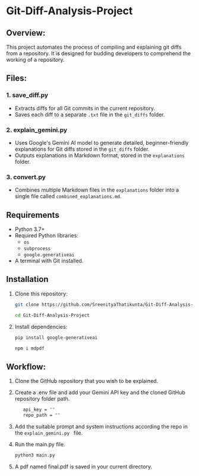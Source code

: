 # Git-Diff-Analysis-Project

## Overview:

This project automates the process of compiling and explaining git diffs from a repository. It is designed for budding developers to comprehend the working of a repository.

## Files:

### 1. save_diff.py
- Extracts diffs for all Git commits in the current repository.
- Saves each diff to a separate `.txt` file in the `git_diffs` folder.

### 2. explain_gemini.py
- Uses Google's Gemini AI model to generate detailed, beginner-friendly explanations for Git diffs stored in the `git_diffs` folder.
- Outputs explanations in Markdown format, stored in the `explanations` folder.

### 3. convert.py
- Combines multiple Markdown files in the `explanations` folder into a single file called `combined_explanations.md`.

## Requirements
- Python 3.7+
- Required Python libraries:
  - `os`
  - `subprocess`
  - `google.generativeai`
- A terminal with Git installed.

## Installation
1. Clone this repository:
   ```bash
   git clone https://github.com/SreenityaThatikunta/Git-Diff-Analysis-Project.git
   
   cd Git-Diff-Analysis-Project
   ```
2. Install dependencies:
   ```bash
   pip install google-generativeai

   npm i mdpdf
   ```


## Workflow:

1. Clone the GitHub repository that you wish to be explained.

2. Create a .env file and add your Gemini API key and the cloned GitHub repository folder path.
   ```bash
      api_key = ""
      repo_path = ""
      ```

3. Add the suitable prompt and system instructions according the repo in the ```explain_gemini.py ``` file.

4. Run the main.py file.
   ```bash
   python3 main.py
   ```

5. A pdf named final.pdf is saved in your current directory.